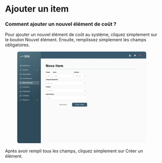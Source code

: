 # Ajouter un item

### Comment ajouter un nouvel élément de coût ?

Pour ajouter un nouvel élément de coût au système, cliquez simplement sur le bouton Nouvel élément. Ensuite, remplissez simplement les champs obligatoires.

<figure><img src="../../../.gitbook/assets/Novo Item.png" alt=""><figcaption></figcaption></figure>

Après avoir rempli tous les champs, cliquez simplement sur Créer un élément.
